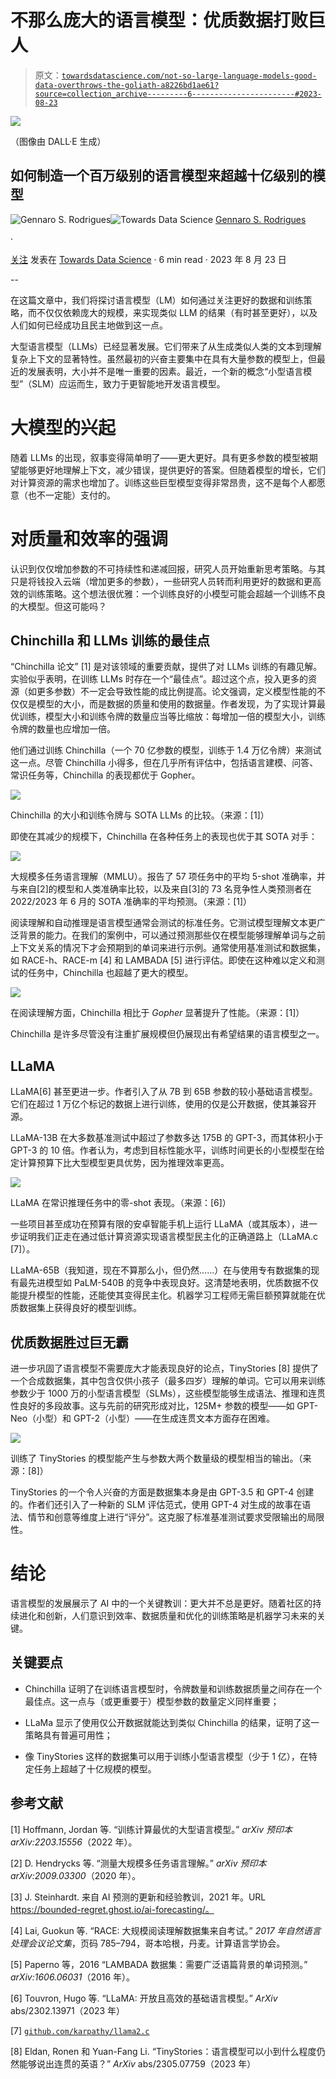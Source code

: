 # **不那么庞大的语言模型：优质数据打败巨人**

> 原文：[`towardsdatascience.com/not-so-large-language-models-good-data-overthrows-the-goliath-a8226bd1ae61?source=collection_archive---------6-----------------------#2023-08-23`](https://towardsdatascience.com/not-so-large-language-models-good-data-overthrows-the-goliath-a8226bd1ae61?source=collection_archive---------6-----------------------#2023-08-23)

![](img/268952a364e31551f9803b9456936b95.png)

（图像由 DALL·E 生成）

## 如何制造一个百万级别的语言模型来超越十亿级别的模型

[](https://medium.com/@gennsev?source=post_page-----a8226bd1ae61--------------------------------)![Gennaro S. Rodrigues](https://medium.com/@gennsev?source=post_page-----a8226bd1ae61--------------------------------)[](https://towardsdatascience.com/?source=post_page-----a8226bd1ae61--------------------------------)![Towards Data Science](https://towardsdatascience.com/?source=post_page-----a8226bd1ae61--------------------------------) [Gennaro S. Rodrigues](https://medium.com/@gennsev?source=post_page-----a8226bd1ae61--------------------------------)

·

[关注](https://medium.com/m/signin?actionUrl=https%3A%2F%2Fmedium.com%2F_%2Fsubscribe%2Fuser%2F603bda3d0d35&operation=register&redirect=https%3A%2F%2Ftowardsdatascience.com%2Fnot-so-large-language-models-good-data-overthrows-the-goliath-a8226bd1ae61&user=Gennaro+S.+Rodrigues&userId=603bda3d0d35&source=post_page-603bda3d0d35----a8226bd1ae61---------------------post_header-----------) 发表在 [Towards Data Science](https://towardsdatascience.com/?source=post_page-----a8226bd1ae61--------------------------------) · 6 min read · 2023 年 8 月 23 日 [](https://medium.com/m/signin?actionUrl=https%3A%2F%2Fmedium.com%2F_%2Fvote%2Ftowards-data-science%2Fa8226bd1ae61&operation=register&redirect=https%3A%2F%2Ftowardsdatascience.com%2Fnot-so-large-language-models-good-data-overthrows-the-goliath-a8226bd1ae61&user=Gennaro+S.+Rodrigues&userId=603bda3d0d35&source=-----a8226bd1ae61---------------------clap_footer-----------)

--

[](https://medium.com/m/signin?actionUrl=https%3A%2F%2Fmedium.com%2F_%2Fbookmark%2Fp%2Fa8226bd1ae61&operation=register&redirect=https%3A%2F%2Ftowardsdatascience.com%2Fnot-so-large-language-models-good-data-overthrows-the-goliath-a8226bd1ae61&source=-----a8226bd1ae61---------------------bookmark_footer-----------)

在这篇文章中，我们将探讨语言模型（LM）如何通过关注更好的数据和训练策略，而不仅仅依赖庞大的规模，来实现类似 LLM 的结果（有时甚至更好），以及人们如何已经成功且民主地做到这一点。

大型语言模型（LLMs）已经显著发展。它们带来了从生成类似人类的文本到理解复杂上下文的显著特性。虽然最初的兴奋主要集中在具有大量参数的模型上，但最近的发展表明，大小并不是唯一重要的因素。最近，一个新的概念“小型语言模型”（SLM）应运而生，致力于更智能地开发语言模型。

# 大模型的兴起

随着 LLMs 的出现，叙事变得简单明了——更大更好。具有更多参数的模型被期望能够更好地理解上下文，减少错误，提供更好的答案。但随着模型的增长，它们对计算资源的需求也增加了。训练这些巨型模型变得非常昂贵，这不是每个人都愿意（也不一定能）支付的。

# 对质量和效率的强调

认识到仅仅增加参数的不可持续性和递减回报，研究人员开始重新思考策略。与其只是将钱投入云端（增加更多的参数），一些研究人员转而利用更好的数据和更高效的训练策略。这个想法很优雅：一个训练良好的小模型可能会超越一个训练不良的大模型。但这可能吗？

## Chinchilla 和 LLMs 训练的最佳点

“Chinchilla 论文” [1] 是对该领域的重要贡献，提供了对 LLMs 训练的有趣见解。实验似乎表明，在训练 LLMs 时存在一个“最佳点”。超过这个点，投入更多的资源（如更多参数）不一定会导致性能的成比例提高。论文强调，定义模型性能的不仅仅是模型的大小，而是数据的质量和使用的数据量。作者发现，为了实现计算最优训练，模型大小和训练令牌的数量应当等比缩放：每增加一倍的模型大小，训练令牌的数量也应增加一倍。

他们通过训练 Chinchilla（一个 70 亿参数的模型，训练于 1.4 万亿令牌）来测试这一点。尽管 Chinchilla 小得多，但在几乎所有评估中，包括语言建模、问答、常识任务等，Chinchilla 的表现都优于 Gopher。

![](img/0221e7e2842d981f7874787daed1c2ec.png)

Chinchilla 的大小和训练令牌与 SOTA LLMs 的比较。（来源：[1]）

即使在其减少的规模下，Chinchilla 在各种任务上的表现也优于其 SOTA 对手：

![](img/a31e58e0a9a6830246cb7194a07e7613.png)

大规模多任务语言理解（MMLU）。报告了 57 项任务中的平均 5-shot 准确率，并与来自[2]的模型和人类准确率比较，以及来自[3]的 73 名竞争性人类预测者在 2022/2023 年 6 月的 SOTA 准确率的平均预测。（来源：[1]）

阅读理解和自动推理是语言模型通常会测试的标准任务。它测试模型理解文本更广泛背景的能力。在我们的案例中，可以通过预测那些仅在模型能够理解单词与之前上下文关系的情况下才会预期到的单词来进行示例。通常使用基准测试和数据集，如 RACE-h、RACE-m [4] 和 LAMBADA [5] 进行评估。即使在这种难以定义和测试的任务中，Chinchilla 也超越了更大的模型。

![](img/bcbfb441780047b6fac6c5fb92c57417.png)

在阅读理解方面，Chinchilla 相比于 *Gopher* 显著提升了性能。（来源：[1]）

Chinchilla 是许多尽管没有注重扩展规模但仍展现出有希望结果的语言模型之一。

## LLaMA

LLaMA[6] 甚至更进一步。作者引入了从 7B 到 65B 参数的较小基础语言模型。它们在超过 1 万亿个标记的数据上进行训练，使用的仅是公开数据，使其兼容开源。

LLaMA-13B 在大多数基准测试中超过了参数多达 175B 的 GPT-3，而其体积小于 GPT-3 的 10 倍。作者认为，考虑到目标性能水平，训练时间更长的小型模型在给定计算预算下比大型模型更具优势，因为推理效率更高。

![](img/982e81ac291997ead025a8de60254adf.png)

LLaMA 在常识推理任务中的零-shot 表现。（来源：[6]）

一些项目甚至成功在预算有限的安卓智能手机上运行 LLaMA（或其版本），进一步证明我们正走在通过低计算资源实现语言模型民主化的正确道路上（LLaMA.c [7]）。

LLaMA-65B（我知道，现在不算那么小，但仍然……）在与使用专有数据集的现有最先进模型如 PaLM-540B 的竞争中表现良好。这清楚地表明，优质数据不仅能提升模型的性能，还能使其变得民主化。机器学习工程师无需巨额预算就能在优质数据集上获得良好的模型训练。

## 优质数据胜过巨无霸

进一步巩固了语言模型不需要庞大才能表现良好的论点，TinyStories [8] 提供了一个合成数据集，其中包含仅供小孩子（最多四岁）理解的单词。它可以用来训练参数少于 1000 万的小型语言模型（SLMs），这些模型能够生成语法、推理和连贯性良好的多段故事。这与先前的研究形成对比，125M+ 参数的模型——如 GPT-Neo（小型）和 GPT-2（小型）——在生成连贯文本方面存在困难。

![](img/ac3423e2d8717a7727f69d0b31869604.png)

训练了 TinyStories 的模型能产生与参数大两个数量级的模型相当的输出。（来源：[8]）

TinyStories 的一个令人兴奋的方面是数据集本身是由 GPT-3.5 和 GPT-4 创建的。作者们还引入了一种新的 SLM 评估范式，使用 GPT-4 对生成的故事在语法、情节和创意等维度上进行“评分”。这克服了标准基准测试要求受限输出的局限性。

# 结论

语言模型的发展展示了 AI 中的一个关键教训：更大并不总是更好。随着社区的持续进化和创新，人们意识到效率、数据质量和优化的训练策略是机器学习未来的关键。

## 关键要点

+   Chinchilla 证明了在训练语言模型时，令牌数量和训练数据质量之间存在一个最佳点。这一点与（或更重要于）模型参数的数量定义同样重要；

+   LLaMa 显示了使用仅公开数据就能达到类似 Chinchilla 的结果，证明了这一策略具有普遍可用性；

+   像 TinyStories 这样的数据集可以用于训练小型语言模型（少于 1 亿），在特定任务上超越了十亿规模的模型。

## 参考文献

[1] Hoffmann, Jordan 等. “训练计算最优的大型语言模型。” *arXiv 预印本 arXiv:2203.15556*（2022 年）。

[2] D. Hendrycks 等. “测量大规模多任务语言理解。” *arXiv 预印本 arXiv:2009.03300*（2020 年）。

[3] J. Steinhardt. 来自 AI 预测的更新和经验教训，2021 年。URL https://bounded-regret.ghost.io/ai-forecasting/。

[4] Lai, Guokun 等. “RACE: 大规模阅读理解数据集来自考试。” *2017 年自然语言处理会议论文集*，页码 785–794，哥本哈根，丹麦。计算语言学协会。

[5] Paperno 等，2016 “LAMBADA 数据集：需要广泛语篇背景的单词预测。” *arXiv:1606.06031*（2016 年）。

[6] Touvron, Hugo 等. “LLaMA: 开放且高效的基础语言模型。” *ArXiv* abs/2302.13971（2023 年）

[7] [`github.com/karpathy/llama2.c`](https://github.com/karpathy/llama2.c)

[8] Eldan, Ronen 和 Yuan-Fang Li. “TinyStories：语言模型可以小到什么程度仍然能够说出连贯的英语？” *ArXiv* abs/2305.07759（2023 年）
